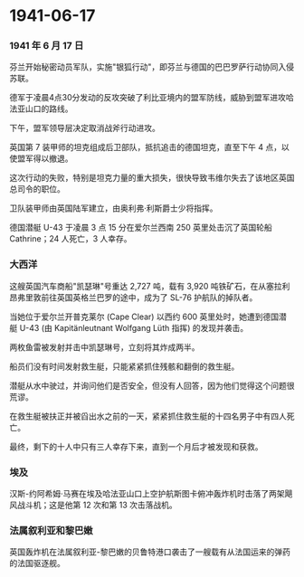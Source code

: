 # 1941-06-17

### 1941 年 6 月 17 日

芬兰开始秘密动员军队，实施"银狐行动"，即芬兰与德国的巴巴罗萨行动协同入侵苏联。

德军于凌晨4点30分发动的反攻突破了利比亚境内的盟军防线，威胁到盟军进攻哈法亚山口的路线。

下午，盟军领导层决定取消战斧行动进攻。

英国第 7 装甲师的坦克组成后卫部队，抵抗追击的德国坦克，直至下午 4
点，以使盟军得以撤退。

这次行动的失败，特别是坦克力量的重大损失，很快导致韦维尔失去了该地区英国总司令的职位。

卫队装甲师由英国陆军建立，由奥利弗·利斯爵士少将指挥。

德国潜艇 U-43 于凌晨 3 点 15 分在爱尔兰西南 250 英里处击沉了英国轮船
Cathrine；24 人死亡，3 人幸存。

### 大西洋

这艘英国汽车商船"凯瑟琳"号重达 2,727 吨，载有 3,920
吨铁矿石，在从塞拉利昂弗里敦前往英国英格兰巴罗的途中，成为了 SL-76
护航队的掉队者。

当她位于爱尔兰开普克莱尔 (Cape Clear) 以西约 600
英里处时，她遭到德国潜艇 U-43 (由 Kapitänleutnant Wolfgang Lüth 指挥)
的发现并袭击。

两枚鱼雷被发射并击中凯瑟琳号，立刻将其炸成两半。

船员们没有时间发射救生艇，只能紧紧抓住残骸和翻倒的救生艇。

潜艇从水中驶过，并询问他们是否安全，但没有人回答，因为他们觉得这个问题很荒谬。

在救生艇被扶正并被舀出水之前的一天，紧紧抓住救生艇的十四名男子中有四人死亡。

最终，剩下的十人中只有三人幸存下来，直到一个月后才被发现和获救。

### 埃及

汉斯-约阿希姆·马赛在埃及哈法亚山口上空护航斯图卡俯冲轰炸机时击落了两架飓风战斗机；这是他第
12 次和第 13 次击落战机。

### 法属叙利亚和黎巴嫩

英国轰炸机在法属叙利亚-黎巴嫩的贝鲁特港口袭击了一艘载有从法国运来的弹药的法国驱逐舰。